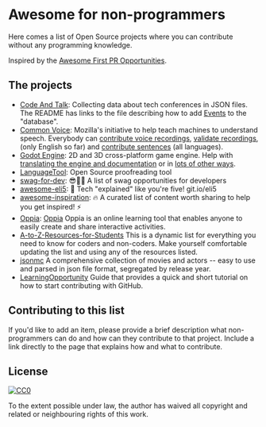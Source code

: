 # Awesome for non-programmers

Here comes a list of Open Source projects where you can contribute without any programming knowledge.

Inspired by the [Awesome First PR Opportunities](https://github.com/MunGell/awesome-for-beginners/).


## The projects

* [Code And Talk](https://github.com/szabgab/codeandtalk.com): Collecting data about tech conferences in JSON files. The README has links to the file describing how to add [Events](https://github.com/szabgab/codeandtalk.com/blob/main/docs/EVENTS.md) to the "database".
* [Common Voice](https://voice.mozilla.org/): Mozilla's initiative to help teach machines to understand speech. Everybody can [contribute voice recordings](https://voice.mozilla.org/en/record), [validate recordings](https://voice.mozilla.org/en), (only English so far) and [contribute sentences](https://voice-sprint.mozilla.community/contributing/) (all languages).
* [Godot Engine](https://godotengine.org/): 2D and 3D cross-platform game engine. Help with [translating the engine and documentation](https://godotengine.org/article/godots-documentation-now-open-translation) or in [lots of other ways](http://docs.godotengine.org/en/latest/community/contributing/ways_to_contribute.html).
* [LanguageTool](https://community.languagetool.org/): Open Source proofreading tool
* [swag-for-dev](https://github.com/swapagarwal/swag-for-dev): 😎👕🧦 A list of swag opportunities for developers
* [awesome-eli5](https://github.com/swapagarwal/awesome-eli5): 👶 Tech "explained" like you're five! git.io/eli5
* [awesome-inspiration](https://github.com/swapagarwal/awesome-inspiration): 🔥 A curated list of content worth sharing to help you get inspired! ⚡️
* [Oppia](https://github.com/oppia/oppia/wiki/Teaching-with-Oppia): [Oppia](https://www.oppia.org) Oppia is an online learning tool that enables anyone to easily create and share interactive activities.
* [A-to-Z-Resources-for-Students](https://github.com/dipakkr/A-to-Z-Resources-for-Students) This is a dynamic list for everything you need to know for coders and non-coders. Make yourself comfortable updating the list and using any of the resources listed.
* [jsonmc](https://github.com/jsonmc/jsonmc) A comprehensive collection of movies and actors -- easy to use and parsed in json file format, segregated by release year.
* [LearningOpportunity](https://guides.github.com/activities/hello-world/) Guide that provides a quick and short tutorial on how to start contributing with GitHub.

## Contributing to this list

If you'd like to add an item, please provide a brief description what non-programmers can do and how can they contribute to that project. Include a link directly to the page that explains how and what to contribute.


## License

[![CC0](http://i.creativecommons.org/p/zero/1.0/88x31.png)](http://creativecommons.org/publicdomain/zero/1.0/)

To the extent possible under law, the author has waived all copyright and related or neighbouring rights of this work.

